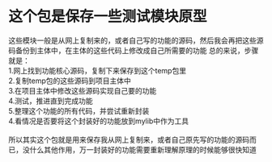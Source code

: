 # 这个包是保存一些测试模块原型
这些模块一般是从网上复制来的，或者自己写的功能的源码，然后我会再把这些源码备份到主体中，在主体的这些代码上修改成自己所需要的功能
总的来说，步骤就是：</br>
1.网上找到功能核心源码，复制下来保存到这个temp包里</br>
2.复制temp包的这些源码到项目主体中</br>
3.在项目主体中修改这些源码实现自己要的功能</br>
4.测试，推进直到完成功能</br>
5.整理这个功能的所有代码，并尝试重新封装</br>
4.看情况是否要将这个封装好的功能放到mylib中作为工具</br>
</br>
所以其实这个包就是用来保存我从网上复制来，或者自己原先写的功能的源码而已，没什么其他作用，万一封装好的功能需要重新理解原理的时候能够很快知道
